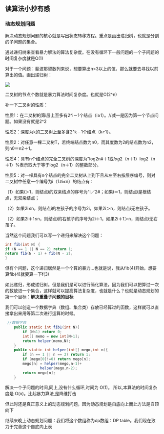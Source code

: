 ## 读算法小抄有感

### 动态规划问题

 解决动态规划问题的核心就是写出状态转移方程。重点是画出递归树，也就是分割的子问题的集合。

通过递归树来查看暴力解法的算法复杂度。在没有循环下一般问题的一个子问题的时间复杂度就是O(1)

对于一个问题：斐波那契数列来说，想要算出n>3以上的值，那么就要去寻找以前算出的值。画出递归树：

![](https://s3.ax1x.com/2020/11/23/DY5ZtS.png)

二叉树的节点个数就是暴力算法时间复杂度。也就是O(2^n)

补一下二叉树的性质：

性质1：在二叉树的第i层上至多有2^i－1个结点（i≥1）。//减一是因为第一个节点问题。如果没有就是2^2

性质2：深度为k的二叉树上至多含2^k－1个结点（k≥1）。

性质2：对任意一棵二叉树T，若终端结点数为n0，而其度数为2的结点数为n2，则n0＝n2＋1。

性质4：具有n个结点的完全二叉树的深度为"log2n#＋1或$log2（n＋1）%，其中"log2n#表示取小于等于"log2n#的整数部分，$log2（n＋1）%表示取大于等于log2（n＋1）的整数部分。

性质5：对一棵具有n个结点的完全二叉树从上到下且从左至右按层序编号，则对二叉树中任意一个编号为i（1≤i≤n）的结点有：

（1）如果i＞1，则结点i的双亲结点的序号为"i／2#；如果i＝1，则结点i是根结点，无双亲结点；

（2）如果2i≤n，则结点i的左孩子的序号为2i，如果2i＞n，则结点i无左孩子。

（2）如果2i＋1≤n，则结点i的右孩子的序号为2i＋1，如果2i＋1＞n，则结点i无右孩子。

当然这个问题我们可以写一个递归来解决这个问题：

```java
int fib(int N) {
if (N == 1 || N == 2) return 1;
return fib(N - 1) + fib(N - 2);
}
```

但有个问题，这个递归居然是一个个算的暴力...也就是说，我从fib(4)开始，想要算fib(4)就要算一下f(3)

如此递归，形成递归树。但是我们是可以进行简化算法，因为我们可以把算过一次的数放进一个集合，这样就可以提高算法复杂度，也就是什么？也就是动态规划的第一个目标：**解决重叠子问题的目标**

我们可以创造一个数据字典（数组、集合类）存放已经算过的函数，这样就可以直接拿出来用等第二次进行运算的时候。

```java
 //数据字典
    public static int fib1(int N){
        if (N<1) return 0;
        int[] memo = new int[N+1];
        return helper(memo,N);
    }
    public static int helper(int[] mego,int n){
        if (n == 1 || n == 2) return 1;
        if (mego[0]!=0) return mego[n];
        mego[n] = helper(mego,n-1)+
                helper(mego,n-2);
        return mego[n];
    }
```



解决一个子问题的时间,同上,没有什么循环,时间为 O(1)。
所以,本算法的时间复杂度是 O(n)。比起暴力算法,是降维打击

但此时还是真正意义上的动态规划问题，因为动态规划是自底向上而此方法是自顶向下

继续来晚上动态规划问题：我们将这个数组称为dp数组：DP table。我们现在致力于完善这个自底向上表

